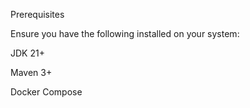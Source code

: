 Prerequisites

Ensure you have the following installed on your system:

JDK 21+

Maven 3+

Docker Compose
